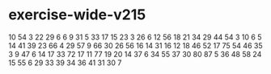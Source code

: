 # exercise-wide-v215
10
54
3
22
29
6
6
9
31
5
33
17
15
23
3
26
6
12
56
18
21
34
29
44
54
3
10
6
5
14
41
39
23
66
4
29
57
9
66
30
26
56
16
14
31
16
12
18
46
52
17
75
54
46
35
3
9
47
6
14
17
33
72
17
11
77
19
20
14
37
6
34
55
37
30
80
87
5
36
48
58
24
15
55
6
29
33
39
34
36
41
31
30
7
